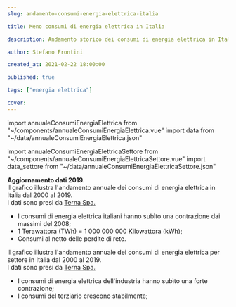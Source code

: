 ```yaml
---
slug: andamento-consumi-energia-elettrica-italia

title: Meno consumi di energia elettrica in Italia

description: Andamento storico dei consumi di energia elettrica in Italia

author: Stefano Frontini

created_at: 2021-02-22 18:00:00

published: true

tags: ["energia elettrica"]

cover:
---
```


import annualeConsumiEnergiaElettrica from "~/components/annualeConsumiEnergiaElettrica.vue"
import data from "~/data/annualeConsumiEnergiaElettrica.json"

import annualeConsumiEnergiaElettricaSettore from "~/components/annualeConsumiEnergiaElettricaSettore.vue"
import data_settore from "~/data/annualeConsumiEnergiaElettricaSettore.json"

<annualeConsumiEnergiaElettrica title="Andamento storico dei consumi di energia elettrica in Italia" xKey="Anno"
            y1Key="TWh"
            :data="data"
            />

<strong>Aggiornamento dati 2019.</strong><br />
Il grafico illustra l'andamento annuale dei consumi di energia elettrica in Italia dal 2000 al 2019. <br />
I dati sono presi da [Terna Spa.](https://www.terna.it/it)

- I consumi di energia elettrica italiani hanno subìto una contrazione dai massimi del 2008;
- 1 Terawattora (TWh) = 1 000 000 000 Kilowattora (kWh);
- Consumi al netto delle perdite di rete.

<annualeConsumiEnergiaElettricaSettore title="Andamento storico dei consumi di energia elettrica per settore in Italia" xKey="Anno"
            y1Key="Agricoltura"
            y2Key="Industria"
            y3Key="Terziario"
            y4Key="Domestico"
            :data="data_settore"
            />

Il grafico illustra l'andamento annuale dei consumi di energia elettrica per settore in Italia dal 2000 al 2019. <br />
I dati sono presi da [Terna Spa.](https://www.terna.it/it)

- I consumi di energia elettrica dell'industria hanno subìto una forte contrazione;
- I consumi del terziario crescono stabilmente;
